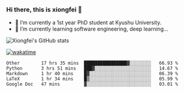 ### Hi there, this is xiongfei 👋


- 🔭 I’m currently a 1st year PhD student at Kyushu University.
- 🌱 I’m currently learning software engineering, deep learning...

<!--
**Toma62299781/Toma62299781** is a ✨ _special_ ✨ repository because its `README.md` (this file) appears on your GitHub profile.
Here are some ideas to get you started:
-->

![Xiongfei's GitHub stats](https://github-readme-stats.vercel.app/api?username=Toma62299781)


[![wakatime](https://wakatime.com/badge/user/9e8d5516-d162-43e7-9563-87295d455a71.svg)](https://wakatime.com/@9e8d5516-d162-43e7-9563-87295d455a71)

<!--START_SECTION:waka-->
```text
Other        17 hrs 35 mins  ████████████████▓░░░░░░░░   66.93 % 
Python       3 hrs 51 mins   ███▓░░░░░░░░░░░░░░░░░░░░░   14.67 % 
Markdown     1 hr 40 mins    █▓░░░░░░░░░░░░░░░░░░░░░░░   06.39 % 
LaTeX        1 hr 34 mins    █▒░░░░░░░░░░░░░░░░░░░░░░░   05.99 % 
Google Doc   47 mins         ▓░░░░░░░░░░░░░░░░░░░░░░░░   03.01 % 
```
<!--END_SECTION:waka-->


